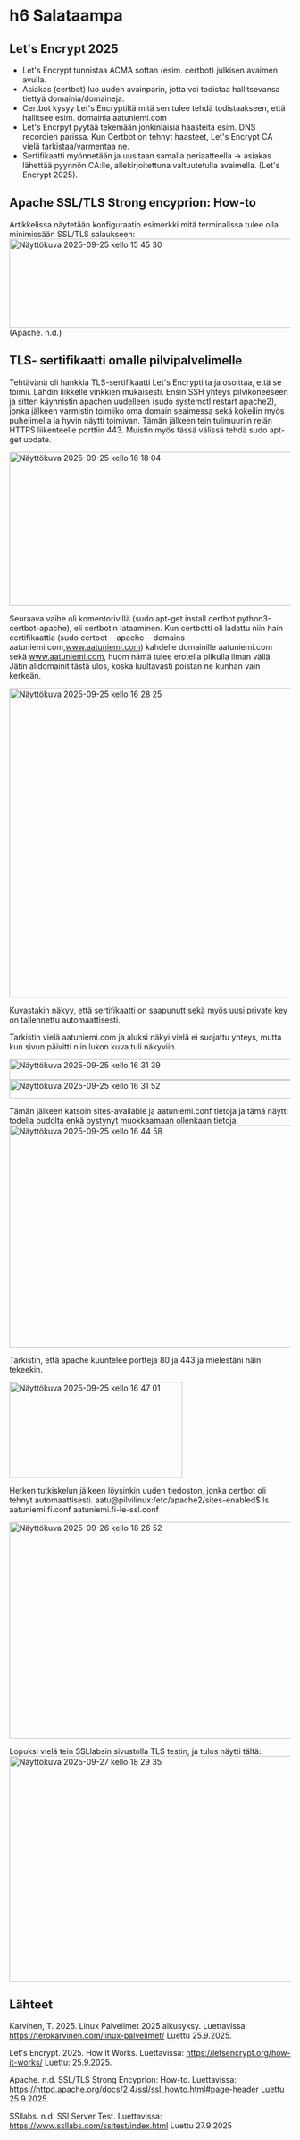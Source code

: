 # h6 Salataampa

## Let's Encrypt 2025
- Let's Encrypt tunnistaa ACMA softan (esim. certbot) julkisen avaimen avulla.
- Asiakas (certbot) luo uuden avainparin, jotta voi todistaa hallitsevansa tiettyä domainia/domaineja.
- Certbot kysyy Let's Encryptiltä mitä sen tulee tehdä todistaakseen, että hallitsee esim. domainia aatuniemi.com
- Let's Encrpyt pyytää tekemään jonkinlaisia haasteita esim. DNS recordien parissa. Kun Certbot on tehnyt haasteet, Let's Encrypt CA vielä tarkistaa/varmentaa ne.
- Sertifikaatti myönnetään ja uusitaan samalla periaatteella -> asiakas lähettää pyynnön CA:lle, allekirjoitettuna valtuutetulla avaimella. (Let's Encrypt 2025).

## Apache SSL/TLS Strong encyprion: How-to
Artikkelissa näytetään konfiguraatio esimerkki mitä terminalissa tulee olla minimissään SSL/TLS salaukseen: 
<img width="625" height="159" alt="Näyttökuva 2025-09-25 kello 15 45 30" src="https://github.com/user-attachments/assets/95f600a3-142d-4a06-b6d9-f97ed739284f" /> (Apache. n.d.)


## TLS- sertifikaatti omalle pilvipalvelimelle
Tehtävänä oli hankkia TLS-sertifikaatti Let's Encryptilta ja osoittaa, että se toimii. Lähdin liikkelle vinkkien mukaisesti. Ensin SSH yhteys pilvikoneeseen ja sitten käynnistin apachen uudelleen (sudo systemctl restart apache2), jonka jälkeen varmistin toimiiko oma domain seaimessa sekä kokeilin myös puhelimella ja hyvin näytti toimivan. Tämän jälkeen tein tulimuuriin reiän HTTPS liikenteelle porttiin 443. Muistin myös tässä välissä tehdä sudo apt-get update.

<img width="543" height="275" alt="Näyttökuva 2025-09-25 kello 16 18 04" src="https://github.com/user-attachments/assets/ef3f7608-5685-48bc-8ece-ec27d6104dab" />

Seuraava vaihe oli komentorivillä (sudo apt-get install certbot python3-certbot-apache), eli certbotin lataaminen. Kun certbotti oli ladattu niin hain certifikaattia (sudo certbot --apache --domains aatuniemi.com,www.aatuniemi.com) kahdelle domainille aatuniemi.com sekä www.aatuniemi.com, huom nämä tulee erotella pilkulla ilman väliä. Jätin alidomainit tästä ulos, koska luultavasti poistan ne kunhan vain kerkeän.

<img width="1024" height="553" alt="Näyttökuva 2025-09-25 kello 16 28 25" src="https://github.com/user-attachments/assets/d586ceb1-f2ea-4c1f-8b75-f9320810a7b4" />

Kuvastakin näkyy, että sertifikaatti on saapunutt sekä myös uusi private key on tallennettu automaattisesti.

Tarkistin vielä aatuniemi.com ja aluksi näkyi vielä ei suojattu yhteys, mutta kun sivun päivitti niin lukon kuva tuli näkyviin.

<img width="536" height="37" alt="Näyttökuva 2025-09-25 kello 16 31 39" src="https://github.com/user-attachments/assets/75fdca0a-3373-4be1-b732-9eeea0140dfc" />
<img width="524" height="33" alt="Näyttökuva 2025-09-25 kello 16 31 52" src="https://github.com/user-attachments/assets/4e816e2b-7cfd-4a67-9ab0-0f5683423379" />

Tämän jälkeen katsoin sites-available ja aatuniemi.conf tietoja ja tämä näytti todella oudolta enkä pystynyt muokkaamaan ollenkaan tietoja.
<img width="824" height="397" alt="Näyttökuva 2025-09-25 kello 16 44 58" src="https://github.com/user-attachments/assets/a3ad57b2-2a9f-4f2a-87b1-ea23dd5e6328" />

Tarkistin, että apache kuuntelee portteja 80 ja 443 ja mielestäni näin tekeekin. 

<img width="310" height="171" alt="Näyttökuva 2025-09-25 kello 16 47 01" src="https://github.com/user-attachments/assets/e6086cab-6a1a-47e4-b3af-0ed57fe5d07a" />

Hetken tutkiskelun jälkeen löysinkin uuden tiedoston, jonka certbot oli tehnyt automaattisesti.
aatu@pilvilinux:/etc/apache2/sites-enabled$ ls
aatuniemi.fi.conf  aatuniemi.fi-le-ssl.conf

<img width="783" height="387" alt="Näyttökuva 2025-09-26 kello 18 26 52" src="https://github.com/user-attachments/assets/03e25ef4-382f-4594-960c-1a0e8c3498ab" />

Lopuksi vielä tein SSLlabsin sivustolla TLS testin, ja tulos näytti tältä:
<img width="989" height="403" alt="Näyttökuva 2025-09-27 kello 18 29 35" src="https://github.com/user-attachments/assets/ba09b162-8e0c-4d86-ad50-1eecfda7f389" />


## Lähteet
Karvinen, T. 2025. Linux Palvelimet 2025 alkusyksy. Luettavissa: https://terokarvinen.com/linux-palvelimet/ Luettu 25.9.2025.

Let's Encrypt. 2025. How It Works. Luettavissa: https://letsencrypt.org/how-it-works/ Luettu: 25.9.2025.

Apache. n.d. SSL/TLS Strong Encyprion: How-to. Luettavissa: https://httpd.apache.org/docs/2.4/ssl/ssl_howto.html#page-header Luettu 25.9.2025.

SSllabs. n.d. SSl Server Test. Luettavissa: https://www.ssllabs.com/ssltest/index.html Luettu 27.9.2025
